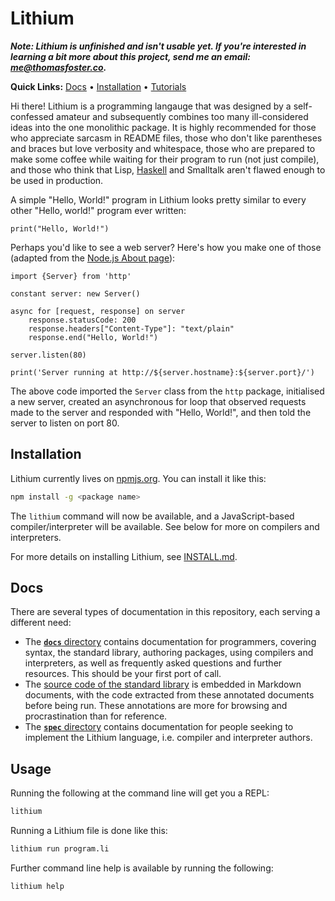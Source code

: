# Lithium

***Note: Lithium is unfinished and isn't usable yet. If you're interested in learning a bit more about this project, send me an email: [me@thomasfoster.co](me@thomasfoster.co).***

**Quick Links:** [Docs](./docs/index.md) &bull; [Installation](./INSTALL.md) &bull; [Tutorials](./)

Hi there! Lithium is a programming langauge that was designed by a self-confessed amateur and subsequently combines too many ill-considered ideas into the one monolithic package. It is highly recommended for those who appreciate sarcasm in README files, those who don't like parentheses and braces but love verbosity and whitespace, those who are prepared to make some coffee while waiting for their program to run (not just compile), and those who think that Lisp, [Haskell](https://xkcd.com/1312/) and Smalltalk aren't flawed enough to be used in production.

A simple "Hello, World!" program in Lithium looks pretty similar to every other "Hello, world!" program ever written:
```lithium
print("Hello, World!")
```

Perhaps you'd like to see a web server? Here's how you make one of those (adapted from the [Node.js About page](https://nodejs.org/en/about/)):
```lithium
import {Server} from 'http'

constant server: new Server()

async for [request, response] on server
	response.statusCode: 200
	response.headers["Content-Type"]: "text/plain"
	response.end("Hello, World!")

server.listen(80)

print('Server running at http://${server.hostname}:${server.port}/')
```
The above code imported the `Server` class from the `http` package, initialised a new server, created an asynchronous for loop that observed requests made to the server and responded with "Hello, World!", and then told the server to listen on port 80.

## Installation

Lithium currently lives on [npmjs.org](npm). You can install it like this:
```bash
npm install -g <package name>
```
The `lithium` command will now be available, and a JavaScript-based compiler/interpreter will be available. See below for more on compilers and interpreters.

For more details on installing Lithium, see [INSTALL.md](./INSTALL.md).

## Docs

There are several types of documentation in this repository, each serving a different need:
* The [**`docs`** directory](./docs/index.md) contains documentation for programmers, covering syntax, the standard library, authoring packages, using compilers and interpreters, as well as frequently asked questions and further resources. This should be your first port of call.
* The [source code of the standard library](./lib/README.md) is embedded in Markdown documents, with the code extracted from these annotated documents before being run. These annotations are more for browsing and procrastination than for reference.
* The [**`spec`** directory](./spec/index.md) contains documentation for people seeking to implement the Lithium language, i.e. compiler and interpreter authors.  

## Usage

Running the following at the command line will get you a REPL:
```bash
lithium
```

Running a Lithium file is done like this:
```bash
lithium run program.li
```

Further command line help is available by running the following:
```bash
lithium help
```

